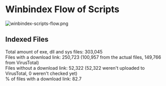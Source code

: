 # Winbindex Flow of Scripts

![winbindex-scripts-flow.png](winbindex-scripts-flow.png)

## Indexed Files

<!--FileStats-->
Total amount of exe, dll and sys files: 303,045  
Files with a download link: 250,723 (100,957 from the actual files, 149,766 from VirusTotal)  
Files without a download link: 52,322 (52,322 weren't uploaded to VirusTotal, 0 weren't checked yet)  
% of files with a download link: 82.7  
<!--/FileStats-->
